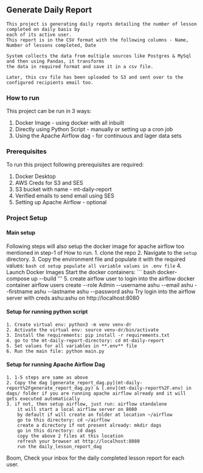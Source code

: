 ## Generate Daily Report ##

    This project is generating daily repots detailing the number of lesson completed on daily basis by 
    each of its active user.
    This report is in the CSV format with the following columns - Name, Number of lessons completed, Date

    System collects the data from multiple sources like Postgres & MySql and then using Pandas, it transforms
    the data in required format and save it in a csv file.

    Later, this csv file has been uploaded to S3 and sent over to the configured recipients email too.

### How to run
This project can be run in 3 ways:
1. Docker Image - using docker with all inbuilt
2. Directly using Python Script - manually or setting up a cron job
3. Using the Apache Airflow dag - for continuous and lager data sets

### Prerequisites
To run this project following prerequisites are required:
1. Docker Desktop
2. AWS Creds for S3 and SES
3. S3 bucket with name - mt-daily-report
4. Verified emails to send email using SES 
5. Setting up Apache Airflow - optional

### Project Setup ###
#### Main setup ####
Following steps will also setup the docker image for apache airflow too mentioned in step-1 of How to run.
    1. clone the repo
    2. Navigate to the `setup` directory.
    3. Copy the environment file and populate it with the required values:
        ``` bash
            cd setup
            populate all variable values in .env file
        ```
    4. Launch Docker Images
        Start the docker containers:
        ``` bash
            docker-compose up --build
        '''
    5. create airflow user to login into the airflow docker container
	airflow users  create --role Admin --username ashu --email ashu --firstname ashu --lastname ashu --password ashu
	Try login into the airflow server with creds ashu:ashu on http://localhost:8080



#### Setup for running python script ####

    1. Create virtual env: python3 -m venv venv-dr
    2. Activate the virtual env: source venv-dr/bin/activate
    3. Install the requirements: pip install -r requirements.txt
    4. go to the mt-daily-report-directory: cd mt-daily-report
    5. Set values for all variables in **.env** file
    6. Run the main file: python main.py

#### Setup for running Apache Airflow Dag ####
    1. 1-5 steps are same as above
    2. Copy the dag [generate_report_dag.py](mt-daily-report%2Fgenerate_report_dag.py) & [.env](mt-daily-report%2F.env) in dags/ folder if you are running apache airflow already and it will gets executed automatically
    3. if not, then setup airflow, just run: airflow standalone
        it will start a local airflow server on 8080
        by default if will create an folder at location ~/airflow
        go to this directory: cd ~/airflow
        create a directory if not present already: mkdir dags
        go in this directory: cd dags
        copy the above 2 files at this location
        refresh your browser at http://localhost:8080
        run the daily_lesson_report_dag


Boom, Check your inbox for the daily completed lesson report for each user.
